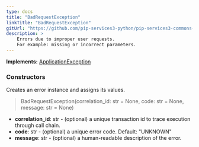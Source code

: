 ```yaml
---
type: docs
title: "BadRequestException"
linkTitle: "BadRequestException"
gitUrl: "https://github.com/pip-services3-python/pip-services3-commons-python"
description: >
    Errors due to improper user requests. 
    For example: missing or incorrect parameters.
---
```


**Implements:** [ApplicationException](../application_exception)

### Constructors
Creates an error instance and assigns its values.

> BadRequestException(correlation_id: str = None, code: str = None, message: str = None)

- **correlation_id**: str - (optional) a unique transaction id to trace execution through call chain.
- **code**: str - (optional) a unique error code. Default: "UNKNOWN"
- **message**: str - (optional) a human-readable description of the error.

